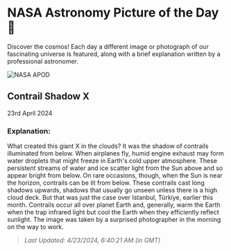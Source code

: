 
  # NASA Astronomy Picture of the Day 🌌

  Discover the cosmos! Each day a different image or photograph of our fascinating universe is featured, along with a brief explanation written by a professional astronomer.

![NASA APOD](https://apod.nasa.gov/apod/image/2404/ContrailX_Ekmen_2268.jpg)

## Contrail Shadow X

23rd April 2024

### Explanation: 

What created this giant X in the clouds? It was the shadow of contrails illuminated from below. When airplanes fly, humid engine exhaust may form water droplets that might freeze in Earth's cold upper atmosphere.  These persistent streams of water and ice scatter light from the Sun above and so appear bright from below. On rare occasions, though, when the Sun is near the horizon, contrails can be lit from below.  These contrails cast long shadows upwards, shadows that usually go unseen unless there is a high cloud deck. But that was just the case over Istanbul, Türkiye, earlier this month. Contrails occur all over planet Earth and, generally, warm the Earth when the trap infrared light but cool the Earth when they efficiently reflect sunlight. The image was taken by a surprised photographer in the morning on the way to work.

> _Last Updated: 4/23/2024, 6:40:21 AM (in GMT)_
